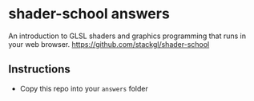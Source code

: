 # shader-school answers

An introduction to GLSL shaders and graphics programming that runs in your web browser. https://github.com/stackgl/shader-school

## Instructions

- Copy this repo into your `answers` folder
